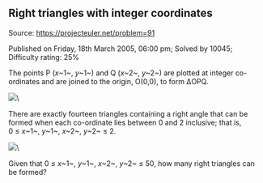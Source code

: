 Right triangles with integer coordinates
----------------------------------------

Source: https://projecteuler.net/problem=91

Published on Friday, 18th March 2005, 06:00 pm; Solved by 10045;
Difficulty rating: 25%

The points P (*x*~1~, *y*~1~) and Q (*x*~2~, *y*~2~) are plotted at
integer co-ordinates and are joined to the origin, O(0,0), to form ΔOPQ.

![](project/images/p091_1.gif)\

There are exactly fourteen triangles containing a right angle that can
be formed when each co-ordinate lies between 0 and 2 inclusive; that
is,\
0 ≤ *x*~1~, *y*~1~, *x*~2~, *y*~2~ ≤ 2.

![](project/images/p091_2.gif)\

Given that 0 ≤ *x*~1~, *y*~1~, *x*~2~, *y*~2~ ≤ 50, how many right
triangles can be formed?
